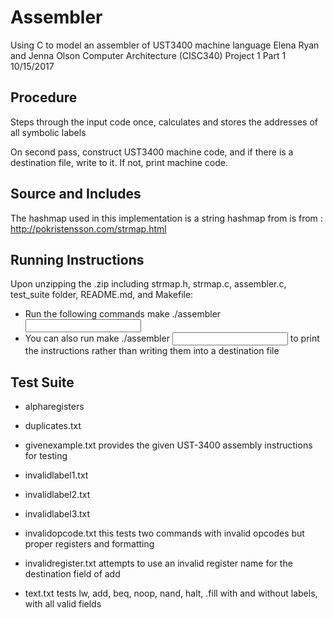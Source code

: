 # Assembler

Using C to model an assembler of UST3400 machine language
Elena Ryan and Jenna Olson
Computer Architecture (CISC340)
Project 1 Part 1 10/15/2017


## Procedure
Steps through the input code once, calculates and stores the addresses of all symbolic labels

On second pass, construct UST3400 machine code, and if there is a destination file, write to it.  If not, print machine code.

## Source and Includes

The hashmap used in this implementation is a string hashmap from  is from : http://pokristensson.com/strmap.html

## Running Instructions

Upon unzipping the .zip including strmap.h, strmap.c, assembler.c, test_suite folder, README.md, and Makefile:
* Run the following commands
	make
	./assembler <input file with assembly code for UST-3400> <Instructions Destination File>
* You can also run
	make
	./assembler <input file>
to print the instructions rather than writing them into a destination file

## Test Suite
*	alpharegisters
	
* duplicates.txt

* givenexample.txt
	provides the given UST-3400 assembly instructions for testing

* invalidlabel1.txt

* invalidlabel2.txt

* invalidlabel3.txt

* invalidopcode.txt
	this tests two commands with invalid opcodes but proper registers and formatting

* invalidregister.txt
	attempts to use an invalid register name for the destination field of add

* text.txt
	tests lw, add, beq, noop, nand, halt, .fill with and without labels, with all valid fields


